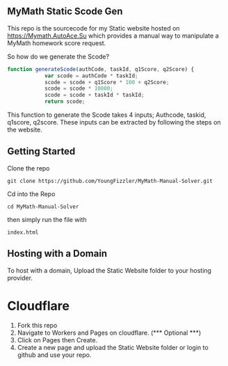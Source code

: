 ## MyMath Static Scode Gen ##

This repo is the sourcecode for my Static website hosted on https://Mymath.AutoAce.Su which provides a manual way to manipulate a MyMath homework score request.

So how do we generate the Scode?

``` javascript
function generateScode(authCode, taskId, q1Score, q2Score) {
            var scode = authCode * taskId;
            scode = scode + q1Score * 100 + q2Score;
            scode = scode * 10000;
            scode = scode + taskId * taskId;
            return scode;
```

This function to generate the Scode takes 4 inputs; Authcode, taskid, q1score, q2score.
These inputs can be extracted by following the steps on the website.


## Getting Started ## 

Clone the repo
```
git clone https://github.com/YoungFizzler/MyMath-Manual-Solver.git
```

Cd into the Repo
```
cd MyMath-Manual-Solver
```

then simply run the file with
```
index.html
```

## Hosting with a Domain ##

To host with a domain, Upload the Static Website folder to your hosting provider.

# Cloudflare #

1. Fork this repo
2. Navigate to Workers and Pages on cloudflare. (*** Optional ***)
3. Click on Pages then Create.
4. Create a new page and upload the Static Website folder or login to github and use your repo.

